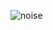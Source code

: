 ![noise](https://user-images.githubusercontent.com/29027581/81638654-ab050380-93ce-11ea-8d1a-080d74631422.gif)
